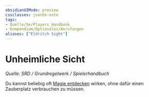 ```yaml
---
obsidianUIMode: preview
cssclasses: json5e-note
tags:
- Quelle/5e/Players_Handbook
- Kompendium/Optionales/Anrufungen
aliases: ["Eldritch Sight"]
---
```

# Unheimliche Sicht
*Quelle: SRD / Grundregelwerk / Spielerhandbuch*  

Du kannst beliebig oft [Magie entdecken](Magie%20entdecken.md) wirken, ohne dafür einen Zauberplatz verbrauchen zu müssen.